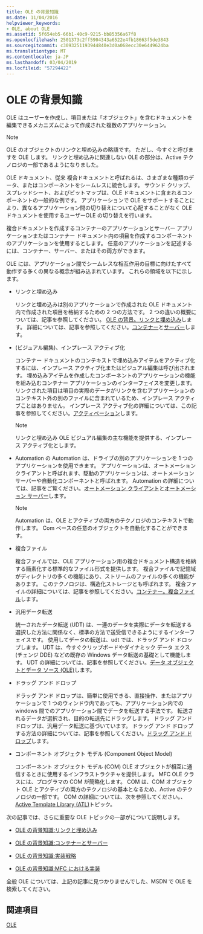 ```yaml
---
title: OLE の背景知識
ms.date: 11/04/2016
helpviewer_keywords:
- OLE, about OLE
ms.assetid: 5f654eb5-66b1-40c9-9215-bb85356a67f8
ms.openlocfilehash: 2501373c2ff5904343a6522e4fb18663f5de3843
ms.sourcegitcommit: c3093251193944840e3d0a068ecc30e6449624ba
ms.translationtype: MT
ms.contentlocale: ja-JP
ms.lasthandoff: 03/04/2019
ms.locfileid: "57294422"
---
```

# <a name="ole-background"></a>OLE の背景知識

OLE はユーザーを作成し、項目または「オブジェクト」を含むドキュメントを編集できるメカニズムによって作成された複数のアプリケーション。

> [!NOTE]
>  OLE のオブジェクトのリンクと埋め込みの略語です。 ただし、今すぐと呼びますを OLE します。 リンクと埋め込みに関連しない OLE の部分は、Active テクノロジの一部であるようになりました。

OLE ドキュメント、従来 複合ドキュメントと呼ばれるは、さまざまな種類のデータ、またはコンポーネントをシームレスに統合します。 サウンド クリップ、スプレッドシート、およびビットマップは、OLE ドキュメントに含まれるコンポーネントの一般的な例です。 アプリケーションで OLE をサポートすることにより、異なるアプリケーション間の切り替えについて心配することがなく OLE ドキュメントを使用するユーザーOLE の切り替えを行います。

複合ドキュメントを作成するコンテナーのアプリケーションとサーバー アプリケーションまたはコンテナー ドキュメント内の項目を作成するコンポーネントのアプリケーションを使用するとします。 任意のアプリケーションを記述するには、コンテナー、サーバー、またはその両方ができます。

OLE には、アプリケーション間でシームレスな相互作用の目標に向けたすべて動作する多くの異なる概念が組み込まれています。 これらの領域を以下に示します。

- リンクと埋め込み

   リンクと埋め込みは別のアプリケーションで作成された OLE ドキュメント内で作成された項目を格納するための 2 つの方法です。 2 つの違いの概要については、記事を参照してください。 [OLE の背景。リンクと埋め込み](../mfc/ole-background-linking-and-embedding.md)します。 詳細については、記事を参照してください。[コンテナー](../mfc/containers.md)と[サーバー](../mfc/servers.md)します。

- (ビジュアル編集)、インプレース アクティブ化

   コンテナー ドキュメントのコンテキストで埋め込みアイテムをアクティブ化するには、インプレース アクティブ化またはビジュアル編集は呼び出されます。 埋め込みアイテムを作成したコンポーネントのアプリケーションの機能を組み込むコンテナー アプリケーションのインターフェイスを変更します。 リンクされた項目は項目の実際のデータがリンクを含むアプリケーションのコンテキスト外の別のファイルに含まれているため、インプレース アクティブことはありません。 インプレース アクティブ化の詳細については、この記事を参照してください。[アクティベーション](../mfc/activation-cpp.md)します。

   > [!NOTE]
   > リンクと埋め込み OLE ビジュアル編集の主な機能を提供する、インプレース アクティブ化とします。

- Automation の Automation は、ドライブの別のアプリケーションを 1 つのアプリケーションを使用できます。 アプリケーションは、オートメーション クライアントと呼ばれます、駆動のアプリケーションは、オートメーション サーバーや自動化コンポーネントと呼ばれます。 Automation の詳細については、記事をご覧ください。[オートメーション クライアント](../mfc/automation-clients.md)と[オートメーション サーバー](../mfc/automation-servers.md)します。

   > [!NOTE]
   > Automation は、OLE とアクティブの両方のテクノロジのコンテキストで動作します。 Com ベースの任意のオブジェクトを自動化することができます。

- 複合ファイル

   複合ファイルでは、OLE アプリケーション用の複合ドキュメント構造を格納する簡素化する標準的なファイル形式を提供します。 複合ファイルで記憶域がディレクトリの多くの機能にあり、ストリームのファイルの多くの機能があります。 このテクノロジは、構造化ストレージとも呼ばれます。 複合ファイルの詳細については、記事を参照してください。[コンテナー。複合ファイル](../mfc/containers-compound-files.md)します。

- 汎用データ転送

   統一されたデータ転送 (UDT) は、一連のデータを実際にデータを転送する選択した方法に関係なく、標準の方法で送受信できるようにするインターフェイスです。 使用してデータの転送は、udt では、ドラッグ アンド ドロップします。 UDT は、今すぐクリップボードやダイナミック データ エクス (チェンジ DDE) などの既存の Windows データ転送の基礎として機能します。 UDT の詳細については、記事を参照してください。[データ オブジェクトとデータ ソース (OLE)](../mfc/data-objects-and-data-sources-ole.md)します。

- ドラッグ アンド ドロップ

   ドラッグ アンド ドロップは、簡単に使用できる、直接操作、またはアプリケーションで 1 つのウィンドウ内であっても、アプリケーション内での windows 間でのアプリケーション間でデータを転送する手法です。 転送されるデータが選択され、目的の転送先にドラッグします。 ドラッグ アンド ドロップは、汎用データ転送に基づいています。 ドラッグ アンド ドロップする方法の詳細については、記事を参照してください。[ドラッグ アンド ドロップ](../mfc/drag-and-drop-ole.md)します。

- コンポーネント オブジェクト モデル (Component Object Model)

   コンポーネント オブジェクト モデル (COM) OLE オブジェクトが相互に通信するときに使用するインフラストラクチャを提供します。 MFC OLE クラスには、プログラマの COM が簡略化します。 COM は、COM オブジェクト OLE とアクティブの両方のテクノロジの基本となるため、Active のテクノロジの一部です。 COM の詳細については、次を参照してください。、 [Active Template Library (ATL)](../atl/active-template-library-atl-concepts.md)トピック。

次の記事では、さらに重要な OLE トピックの一部がについて説明します。

- [OLE の背景知識:リンクと埋め込み](../mfc/ole-background-linking-and-embedding.md)

- [OLE の背景知識:コンテナーとサーバー](../mfc/ole-background-containers-and-servers.md)

- [OLE の背景知識:実装戦略](../mfc/ole-background-implementation-strategies.md)

- [OLE の背景知識:MFC における実装](../mfc/ole-background-mfc-implementation.md)

全般 OLE については、上記の記事に見つかりませんでした、MSDN で OLE を検索してください。

## <a name="see-also"></a>関連項目

[OLE](../mfc/ole-in-mfc.md)
